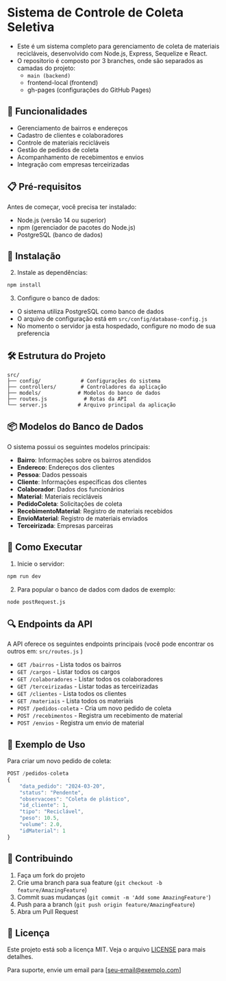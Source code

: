 # Sistema de Controle de Coleta Seletiva

- Este é um sistema completo para gerenciamento de coleta de materiais recicláveis, desenvolvido com Node.js, Express, Sequelize e React.
- O repositorio é composto por 3 branches, onde são separados as camadas do projeto:
  - `main (backend)`
  - frontend-local (frontend)
  - gh-pages (configurações do GitHub Pages) 

## 🚀 Funcionalidades

- Gerenciamento de bairros e endereços
- Cadastro de clientes e colaboradores
- Controle de materiais recicláveis
- Gestão de pedidos de coleta
- Acompanhamento de recebimentos e envios
- Integração com empresas terceirizadas

## 📋 Pré-requisitos

Antes de começar, você precisa ter instalado:
- Node.js (versão 14 ou superior)
- npm (gerenciador de pacotes do Node.js)
- PostgreSQL (banco de dados)

## 🔧 Instalação

2. Instale as dependências:
```bash
npm install
```

3. Configure o banco de dados:
- O sistema utiliza PostgreSQL como banco de dados
- O arquivo de configuração está em `src/config/database-config.js`
- No momento o servidor ja esta hospedado, configure no modo de sua preferencia

## 🛠️ Estrutura do Projeto

```
src/
├── config/             # Configurações do sistema
├── controllers/        # Controladores da aplicação
├── models/            # Modelos do banco de dados
├── routes.js            # Rotas da API
└── server.js          # Arquivo principal da aplicação
```

## 📦 Modelos do Banco de Dados

O sistema possui os seguintes modelos principais:

- **Bairro**: Informações sobre os bairros atendidos
- **Endereco**: Endereços dos clientes
- **Pessoa**: Dados pessoais
- **Cliente**: Informações específicas dos clientes
- **Colaborador**: Dados dos funcionários
- **Material**: Materiais recicláveis
- **PedidoColeta**: Solicitações de coleta
- **RecebimentoMaterial**: Registro de materiais recebidos
- **EnvioMaterial**: Registro de materiais enviados
- **Terceirizada**: Empresas parceiras

## 🚀 Como Executar

1. Inicie o servidor:
```bash
npm run dev
```

2. Para popular o banco de dados com dados de exemplo:
```bash
node postRequest.js
```

## 🔍 Endpoints da API

A API oferece os seguintes endpoints principais (você pode encontrar os outros em: `src/routes.js` )

- `GET /bairros` - Lista todos os bairros
- `GET /cargos` - Listar todos os cargos
- `GET /colaboradores` - Listar todos os colaboradores
- `GET /terceirizadas` - Listar todas as terceirizadas
- `GET /clientes` - Lista todos os clientes
- `GET /materiais` - Lista todos os materiais
- `POST /pedidos-coleta` - Cria um novo pedido de coleta
- `POST /recebimentos` - Registra um recebimento de material
- `POST /envios` - Registra um envio de material

## 📝 Exemplo de Uso

Para criar um novo pedido de coleta:

```javascript
POST /pedidos-coleta
{
    "data_pedido": "2024-03-20",
    "status": "Pendente",
    "observacoes": "Coleta de plástico",
    "id_cliente": 1,
    "tipo": "Reciclável",
    "peso": 10.5,
    "volume": 2.0,
    "idMaterial": 1
}
```

## 🤝 Contribuindo

1. Faça um fork do projeto
2. Crie uma branch para sua feature (`git checkout -b feature/AmazingFeature`)
3. Commit suas mudanças (`git commit -m 'Add some AmazingFeature'`)
4. Push para a branch (`git push origin feature/AmazingFeature`)
5. Abra um Pull Request

## 📄 Licença

Este projeto está sob a licença MIT. Veja o arquivo [LICENSE](LICENSE) para mais detalhes.



Para suporte, envie um email para [seu-email@exemplo.com]
